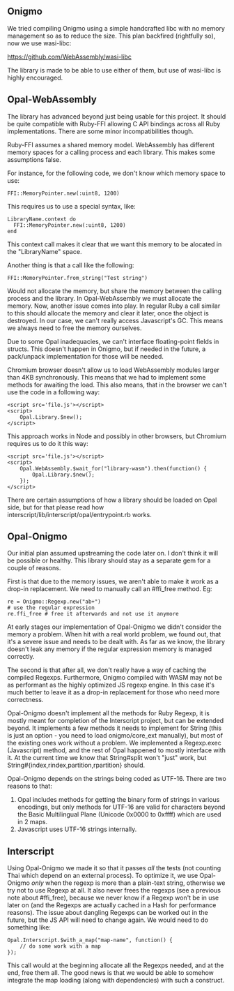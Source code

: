 ## Onigmo

We tried compiling Onigmo using a simple handcrafted libc with no memory management
so as to reduce the size. This plan backfired (rightfully so), now we use wasi-libc:

https://github.com/WebAssembly/wasi-libc

The library is made to be able to use either of them, but use of wasi-libc is highly
encouraged.

## Opal-WebAssembly

The library has advanced beyond just being usable for this project. It should be quite
compatible with Ruby-FFI allowing C API bindings across all Ruby implementations. There
are some minor incompatibilities though.

Ruby-FFI assumes a shared memory model. WebAssembly has different memory spaces for a
calling process and each library. This makes some assumptions false.

For instance, for the following code, we don't know which memory space to use:

    FFI::MemoryPointer.new(:uint8, 1200)

This requires us to use a special syntax, like:

    LibraryName.context do
      FFI::MemoryPointer.new(:uint8, 1200)
    end

This context call makes it clear that we want this memory to be alocated in the
"LibraryName" space.

Another thing is that a call like the following:

    FFI::MemoryPointer.from_string("Test string")

Would not allocate the memory, but share the memory between the calling process and
the library. In Opal-WebAssembly we must allocate the memory. Now, another issue comes
into play. In regular Ruby a call similar to this should allocate the memory and clear
it later, once the object is destroyed. In our case, we can't really access Javascript's
GC. This means we always need to free the memory ourselves.

Due to some Opal inadequacies, we can't interface floating-point fields in structs. This
doesn't happen in Onigmo, but if needed in the future, a pack/unpack implementation for
those will be needed.

Chromium browser doesn't allow us to load WebAssembly modules larger than 4KB synchronously.
This means that we had to implement some methods for awaiting the load. This also means,
that in the browser we can't use the code in a following way:

    <script src='file.js'></script>
    <script>
        Opal.Library.$new();
    </script>

This approach works in Node and possibly in other browsers, but Chromium requires us to
do it this way:

    <script src='file.js'></script>
    <script>
        Opal.WebAssembly.$wait_for("library-wasm").then(function() {
            Opal.Library.$new();
        });
    </script>

There are certain assumptions of how a library should be loaded on Opal side, but for that
please read how interscript/lib/interscript/opal/entrypoint.rb works.

## Opal-Onigmo

Our initial plan assumed upstreaming the code later on. I don't think it will be
possible or healthy. This library should stay as a separate gem for a couple of reasons.

First is that due to the memory issues, we aren't able to make it work as a drop-in
replacement. We need to manually call an #ffi_free method. Eg:

    re = Onigmo::Regexp.new("ab+")
    # use the regular expression
    re.ffi_free # free it afterwards and not use it anymore

At early stages our implementation of Opal-Onigmo we didn't consider the memory a
problem. When hit with a real world problem, we found out, that it's a severe issue and
needs to be dealt with. As far as we know, the library doesn't leak any memory if the
regular expression memory is managed correctly.

The second is that after all, we don't really have a way of caching the compiled Regexps.
Furthermore, Onigmo compiled with WASM may not be as performant as the highly optimized JS
regexp engine. In this case it's much better to leave it as a drop-in replacement for
those who need more correctness.

Opal-Onigmo doesn't implement all the methods for Ruby Regexp, it is mostly meant for
completion of the Interscript project, but can be extended beyond. It implements a few
methods it needs to implement for String (this is just an option - you need to load
onigmo/core_ext manually), but most of the existing ones work without a problem. We
implemented a Regexp.exec (Javascript) method, and the rest of Opal happened to mostly
interface with it. At the current time we know that String#split won't "just" work, but
String#{index,rindex,partition,rpartition} should.

Opal-Onigmo depends on the strings being coded as UTF-16. There are two reasons to that:

1. Opal includes methods for getting the binary form of strings in various encodings,
   but only methods for UTF-16 are valid for characters beyond the Basic Multilingual
   Plane (Unicode 0x0000 to 0xffff) which are used in 2 maps.
2. Javascript uses UTF-16 strings internally.

## Interscript

Using Opal-Onigmo we made it so that it passes _all_ the tests (not counting Thai which
depend on an external process). To optimize it, we use Opal-Onigmo _only_ when the regexp
is more than a plain-text string, otherwise we try not to use Regexp at all. It also never
frees the regexps (see a previous note about #ffi_free), because we never know if a Regexp
won't be in use later on (and the Regexps are actually cached in a Hash for performance
reasons). The issue about dangling Regexps can be worked out in the future, but the JS API
will need to change again. We would need to do something like:

    Opal.Interscript.$with_a_map("map-name", function() {
        // do some work with a map
    });

This call would at the beginning allocate all the Regexps needed, and at the end, free
them all. The good news is that we would be able to somehow integrate the map loading
(along with dependencies) with such a construct.
